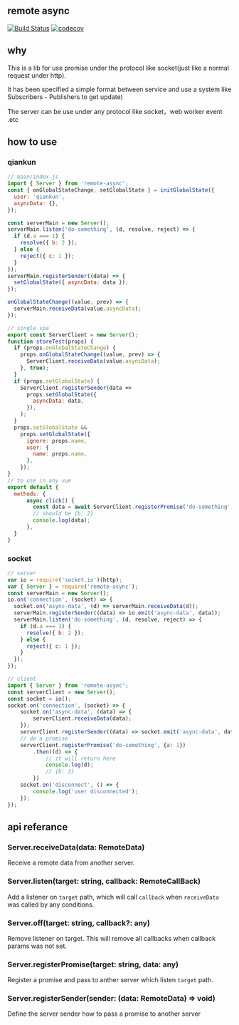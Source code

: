 ## remote async

[![Build Status](https://travis-ci.org/iceprosurface/remote-async.svg?branch=master)](https://travis-ci.org/iceprosurface/remote-async) [![codecov](https://codecov.io/gh/iceprosurface/remote-async/branch/master/graph/badge.svg)](https://codecov.io/gh/iceprosurface/remote-async)

## why

This is a lib for use promise under the protocol like socket(just like a normal request under http).

It has been specified a simple format between service and use a system like Subscribers - Publishers to get update)

The server can be use under any protocol like socket，web worker event .etc

## how to use

### qiankun

```javascript
// main/index.js
import { Server } from 'remote-async';
const { onGlobalStateChange, setGlobalState } = initGlobalState({
  user: 'qiankun',
  asyncData: {},
});

const serverMain = new Server();
serverMain.listen('do-something', (d, resolve, reject) => {
  if (d.a === 1) {
    resolve({ b: 2 });
  } else {
    reject({ c: 1 });
  }
});
serverMain.registerSender((data) => {
  setGlobalState({ asyncData: data });
});

onGlobalStateChange((value, prev) => {
  serverMain.receiveData(value.asyncData);
});
```

```javascript
// single spa
export const ServerClient = new Server();
function storeTest(props) {
  if (props.onGlobalStateChange) {
    props.onGlobalStateChange((value, prev) => {
      ServerClient.receiveData(value.asyncData);
    }, true);
  }
  if (props.setGlobalState) {
    ServerClient.registerSender(data =>
      props.setGlobalState({
        asyncData: data,
      }),
    );
  }
  props.setGlobalState &&
    props.setGlobalState({
      ignore: props.name,
      user: {
        name: props.name,
      },
    });
}
// to use in any vue
export default {
  methods: {
      async click() {
        const data = await ServerClient.registerPromise('do-something', { a: 1 });
        // should be {b: 2} 
        console.log(data);
      },
  }
}

```
### socket

```javascript
// server
var io = require('socket.io')(http);
var { Server } = require('remote-async');
const serverMain = new Server();
io.on('connection', (socket) => {
  socket.on('async-data', (d) => serverMain.receiveData(d));
  serverMain.registerSender((data) => io.emit('async-data', data));
  serverMain.listen('do-something', (d, resolve, reject) => {
    if (d.a === 1) {
      resolve({ b: 2 });
    } else {
      reject({ c: 1 });
    }
  });
});
```

```javascript
// client
import { Server } from 'remote-async';
const serverClient = new Server();
const socket = io();
socket.on('connection', (socket) => {
    socket.on('async-data', (data) => {
        serverClient.receiveData(data);
    });
    serverClient.registerSender((data) => socket.emit('async-data', data));
    // do a promise
    serverClient.registerPromise('do-something', {a: 1})
        .then((d) => {
            // it will return here
            console.log(d);
            // {b: 2}
        })
    socket.on('disconnect', () => {
        console.log('user disconnected');
    });
});
```


## api referance

### Server.receiveData(data: RemoteData)

Receive a remote data from another server.


### Server.listen(target: string, callback: RemoteCallBack)

Add a listener on `target` path, which will call `callback` when `receiveData` was called by any conditions.

### Server.off(target: string, callback?: any)

Remove listener on target. This will remove all callbacks when callback params was not set.

### Server.registerPromise(target: string, data: any)

Register a promise and pass to anther server which listen `target` path.


### Server.registerSender(sender: (data: RemoteData) => void)

Define the server sender how to pass a promise to another server

